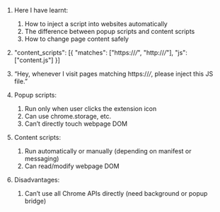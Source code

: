1. Here I have learnt:
   1. How to inject a script into websites automatically
   2. The difference between popup scripts and content scripts
   3. How to change page content safely


2.  "content_scripts": [{
    "matches": ["https://*/*", "http://*/*"],
    "js": ["content.js"]
    }]
   1. “Hey, whenever I visit pages matching https://*/*, please inject this JS file.”


3. Popup scripts:
   1. Run only when user clicks the extension icon 
   2. Can use chrome.storage, etc. 
   3. Can’t directly touch webpage DOM


4. Content scripts:
   1. Run automatically or manually (depending on manifest or messaging)
   2. Can read/modify webpage DOM


5. Disadvantages:
   1. Can’t use all Chrome APIs directly (need background or popup bridge)